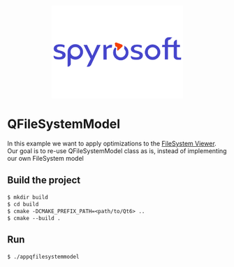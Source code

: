 <p align="center"><img src="/doc/spyrosoft_color_rgb-1.png" alt="Spyrosoft" width="300" height="auto"></p>

# QFileSystemModel

In this example we want to apply optimizations to the [FileSystem Viewer](../filesystem_viewer/README.md).
Our goal is to re-use QFileSystemModel class as is, instead of implementing our own FileSystem model

## Build the project

```
$ mkdir build
$ cd build
$ cmake -DCMAKE_PREFIX_PATH=<path/to/Qt6> ..
$ cmake --build .
```

## Run

```
$ ./appqfilesystemmodel
```